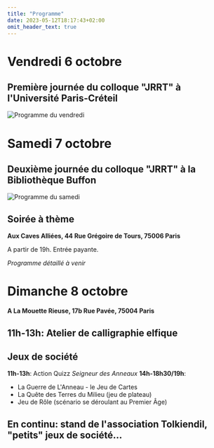 ```yaml
---
title: "Programme"
date: 2023-05-12T18:17:43+02:00
omit_header_text: true
---
```


# Vendredi 6 octobre
## Première journée du colloque "JRRT" à l'Université Paris-Créteil

![Programme du vendredi](/images/programme_vendredi.jpg)


# Samedi 7 octobre
## Deuxième journée du colloque "JRRT" à la Bibliothèque Buffon

![Programme du samedi](/images/programme_samedi.jpg)



## Soirée à thème
**Aux Caves Alliées, 44 Rue Grégoire de Tours, 75006 Paris**

A partir de 19h. Entrée payante.

*Programme détaillé à venir*

# Dimanche 8 octobre
**A La Mouette Rieuse, 17b Rue Pavée, 75004 Paris**

## 11h-13h: Atelier de calligraphie elfique

## Jeux de société
**11h-13h**: Action Quizz *Seigneur des Anneaux*
**14h-18h30/19h**: 
* La Guerre de L'Anneau - le Jeu de Cartes
* La Quête des Terres du Milieu (jeu de plateau)
* Jeu de Rôle (scénario se déroulant au Premier Âge)

## En continu: stand de l'association Tolkiendil, "petits" jeux de société...

